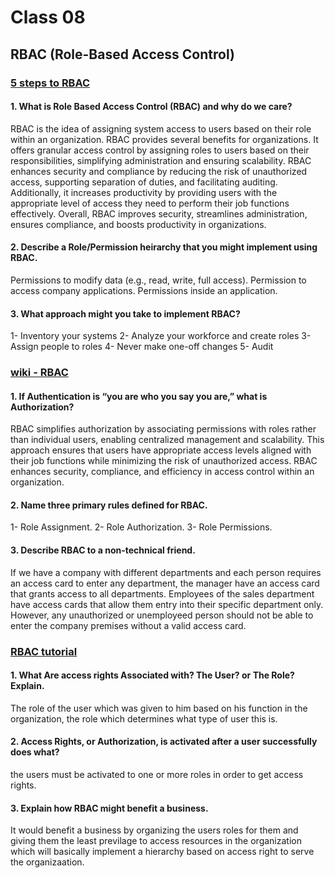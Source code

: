 # Class 08

##  RBAC (Role-Based Access Control)



### [5 steps to RBAC](https://www.csoonline.com/article/3060780/5-steps-to-simple-role-based-access-control.html)

#### 1. What is Role Based Access Control (RBAC) and why do we care?
RBAC is the idea of assigning system access to users based on their role within an organization.
RBAC provides several benefits for organizations. It offers granular access control by assigning roles to users based on their responsibilities, simplifying administration and ensuring scalability. RBAC enhances security and compliance by reducing the risk of unauthorized access, supporting separation of duties, and facilitating auditing. Additionally, it increases productivity by providing users with the appropriate level of access they need to perform their job functions effectively. Overall, RBAC improves security, streamlines administration, ensures compliance, and boosts productivity in organizations.


#### 2. Describe a Role/Permission heirarchy that you might implement using RBAC.
Permissions to modify data (e.g., read, write, full access).
Permission to access company applications.
Permissions inside an application.

#### 3. What approach might you take to implement RBAC?
1- Inventory your systems
2- Analyze your workforce and create roles
3- Assign people to roles
4- Never make one-off changes
5- Audit


### [wiki - RBAC](https://en.wikipedia.org/wiki/Role-based_access_control)

#### 1. If Authentication is “you are who you say you are,” what is Authorization?
RBAC simplifies authorization by associating permissions with roles rather than individual users, enabling centralized management and scalability. This approach ensures that users have appropriate access levels aligned with their job functions while minimizing the risk of unauthorized access. RBAC enhances security, compliance, and efficiency in access control within an organization.

#### 2. Name three primary rules defined for RBAC.
1- Role Assignment.
2- Role Authorization.
3- Role Permissions.

#### 3. Describe RBAC to a non-technical friend.
If we have a company with different departments and each person requires an access card to enter any department, the manager have an access card that grants access to all departments. Employees of the sales department have access cards that allow them entry into their specific department only. However, any unauthorized or unemployeed person should not be able to enter the company premises without a valid access card.



### [RBAC tutorial](https://www.youtube.com/watch?v=C4NP8Eon3cA)

#### 1. What Are access rights Associated with? The User? or The Role? Explain.
The role of the user which was given to him based on his function in the organization, the role which determines what type of user this is.

#### 2. Access Rights, or Authorization, is activated after a user successfully does what?
the users must be activated to one or more roles in order to get access rights.

#### 3. Explain how RBAC might benefit a business.
It would benefit a business by organizing the users roles for them and giving them the least previlage to access resources in the organization which will basically implement a hierarchy based on access right to serve the organizaation.







